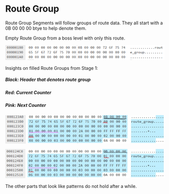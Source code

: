 # Route Group

Route Group Segments will follow groups of route data. They all start with a 0B 00 00 00 btye to help denote them.

Empty Route Group from a boss level with only this route.

![Empty Route Group](https://raw.githubusercontent.com/SmallMistake/Modding-NiD/main/Route_Data/pictures/routeGroup.PNG)


Insights on filled Route Groups from Stage 1:

##### Black: Header that denotes route group
##### Red: Current Counter
##### Pink: Next Counter

![Group 0](https://raw.githubusercontent.com/SmallMistake/Modding-NiD/main/Route_Data/pictures/routeGroup0Stage1_LI.jpg)

![Group 1](https://raw.githubusercontent.com/SmallMistake/Modding-NiD/main/Route_Data/pictures/routeGroup1Stage1_LI.jpg)

The other parts that look like patterns do not hold after a while.
